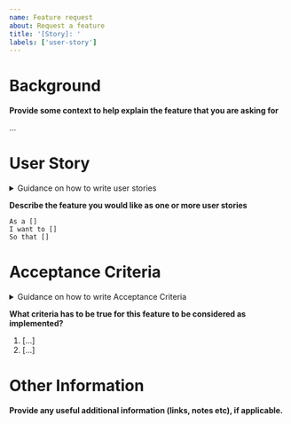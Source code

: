```yaml
---
name: Feature request
about: Request a feature
title: '[Story]: '
labels: ['user-story']
---
```


# Background
**Provide some context to help explain the feature that you are asking for**

...

# User Story

<details>
    <summary>Guidance on how to write user stories</summary>
    <p>Where possible, we prefer to frame each piece of work in terms of the features that it provides to users.</p>
    <p>There can be different types of users e.g. customers, or another team that we are providing a service to.</p>
    <p>After reading a user story, the team knows why they are implementing a feature, what they're building, and what value it creates.</p>
    <p>Good user story examples:</p>
    <pre>
As a customer of the example.com website
Given there is an issue with an area of the website
I want to receive an informative message
So that I know the problem is being addressed
    </pre>
    <pre>
As a member of the website team
I want to be able to enable and disable each of the site's outage pages
So that customers are provided appropriate information and a good experience, when the website is unable to service their needs
    </pre>
    <p>Bad user story examples</p>
    <pre>
As a member of the CloudOps team
I want to implement outage page controls
So that outage pages can be switched on and off
    </pre>
<hr />
</details>

**Describe the feature you would like as one or more user stories** 

```text
As a []
I want to []
So that []
```

# Acceptance Criteria

<details>
    <summary>Guidance on how to write Acceptance Criteria</summary>
    <p>The acceptance criteria (ACs) of a feature are the criteria which must be met to mark a user story complete.</p>
    <p>ACs should be implemented as a numbered list, so that they can be referred to by their number.</p>
    <p>ACs should typically be phrased from the user's point of view, and should not be a list of technical tasks</p>
    <p>Good example of ACs:</p>
    <ol>
        <li>Users in the IAM group x are able to enable / disable holding pages.</li>
        <li>Users can observe the current status of each holding page.</li>
    </ol>
    <p>Bad example of ACs:
    <ol>
        <li>Add a feature toggle in the code to control the status of holding pages.</li>
        <li>Add a widget in the holding page New Relic dashbord to show the status of each holding page.</li>
    </ol>
<hr />
</details>

**What criteria has to be true for this feature to be considered as implemented?**

1. [...]
2. [...]


# Other Information
**Provide any useful additional information (links, notes etc), if applicable.**

